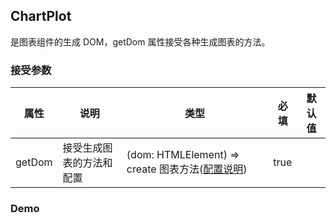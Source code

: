 ## ChartPlot

是图表组件的生成 DOM，getDom 属性接受各种生成图表的方法。

### 接受参数

| 属性   | 说明                     | 类型                                                                                                                                                                                                  | 必填 | 默认值 |
| ------ | ------------------------ | ----------------------------------------------------------------------------------------------------------------------------------------------------------------------------------------------------- | ---- | ------ |
| getDom | 接受生成图表的方法和配置 | (dom: HTMLElement) => create 图表方法(<a href="https://thundersdata-frontend.github.io/td-doc/#/charts/utils/base-config?anchor=%E5%9F%BA%E7%A1%80%E5%85%AC%E5%85%B1%E9%85%8D%E7%BD%AE">配置说明</a>) | true |        |

### Demo

<code src="./base.tsx">
